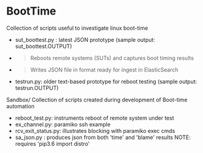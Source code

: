 # BootTime
Collection of scripts useful to investigate linux boot-time
* sut_boottest.py : latest JSON prototype (sample output: sut_boottest.OUTPUT)
* > Reboots remote systems (SUTs) and captures boot timing results
* > Writes JSON file in format ready for ingest in ElasticSearch
* testrun.py: older text-based prototype for reboot testing (sample output: testrun.OUTPUT)

Sandbox/
Collection of scripts created during development of Boot-time automation
* reboot_test.py: instruments reboot of remote system under test
* ex_channel.py: paramiko ssh example
* rcv_exit_status.py: illustrates blocking with paramiko exec cmds
* sa_json.py : produces json from both 'time' and 'blame' results
NOTE: requires 'pip3.6 import distro'
